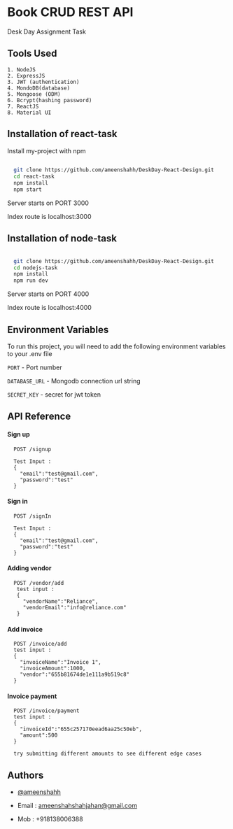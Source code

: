 
# Book CRUD REST API

Desk Day Assignment Task


## Tools Used

    1. NodeJS
    2. ExpressJS
    3. JWT (authentication)
    4. MondoDB(database)
    5. Mongoose (ODM)
    6. Bcrypt(hashing password)
    7. ReactJS
    8. Material UI
## Installation of react-task

Install my-project with npm

```bash
  
  git clone https://github.com/ameenshahh/DeskDay-React-Design.git
  cd react-task
  npm install 
  npm start
```
Server starts on PORT 3000

Index route is localhost:3000

## Installation of node-task
```bash
  
  git clone https://github.com/ameenshahh/DeskDay-React-Design.git
  cd nodejs-task
  npm install 
  npm run dev
```

Server starts on PORT 4000

Index route is localhost:4000


    
## Environment Variables

To run this project, you will need to add the following environment variables to your .env file

`PORT` - Port number

`DATABASE_URL` - Mongodb connection url string

`SECRET_KEY` - secret for jwt token 
## API Reference

#### Sign up

```http
  POST /signup

  Test Input :
  {
    "email":"test@gmail.com",
    "password":"test"
  }
```

#### Sign in

```http
  POST /signIn

  Test Input :
  {
    "email":"test@gmail.com",
    "password":"test"
  }
```

#### Adding vendor
```http
  POST /vendor/add
   test input : 
   {
     "vendorName":"Reliance",
     "vendorEmail":"info@reliance.com"
   }
```

#### Add invoice
```http
  POST /invoice/add
  test input : 
  {
    "invoiceName":"Invoice 1",
    "invoiceAmount":1000,
    "vendor":"655b81674de1e111a9b519c8"
  }
```

#### Invoice payment
```http
  POST /invoice/payment
  test input : 
  {
    "invoiceId":"655c257170eead6aa25c50eb",
    "amount":500
  }

  try submitting different amounts to see different edge cases

```


## Authors

- [@ameenshahh](https://github.com/ameenshahh/)

- Email : ameenshahshahjahan@gmail.com

- Mob : +918138006388

